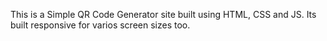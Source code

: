 This is a Simple QR Code Generator site built using HTML, CSS and JS. Its built responsive for varios screen sizes too.
